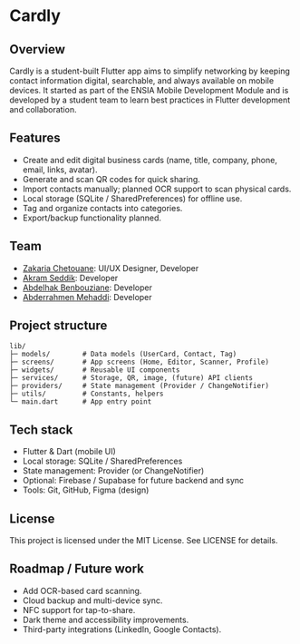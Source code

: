 # Cardly

## Overview
Cardly is a student-built Flutter app aims to simplify networking by keeping contact information digital, searchable, and always available on mobile devices. It started as part of the ENSIA Mobile Development Module and is developed by a student team to learn best practices in Flutter development and collaboration.

## Features
- Create and edit digital business cards (name, title, company, phone, email, links, avatar).
- Generate and scan QR codes for quick sharing.
- Import contacts manually; planned OCR support to scan physical cards.
- Local storage (SQLite / SharedPreferences) for offline use.
- Tag and organize contacts into categories.
- Export/backup functionality planned.

## Team
- [Zakaria Chetouane](https://github.com/zakaria-chetouane): UI/UX Designer, Developer 
- [Akram Seddik](https://github.com/akr-sed): Developer
- [Abdelhak Benbouziane](https://github.com/AbdelhakBen922): Developer
- [Abderrahmen Mehaddi](https://github.com/AbderrahmenMEHADDI): Developer

## Project structure
```
lib/
├─ models/        # Data models (UserCard, Contact, Tag)
├─ screens/       # App screens (Home, Editor, Scanner, Profile)
├─ widgets/       # Reusable UI components
├─ services/      # Storage, QR, image, (future) API clients
├─ providers/     # State management (Provider / ChangeNotifier)
├─ utils/         # Constants, helpers
└─ main.dart      # App entry point
```

## Tech stack
- Flutter & Dart (mobile UI)
- Local storage: SQLite / SharedPreferences
- State management: Provider (or ChangeNotifier)
- Optional: Firebase / Supabase for future backend and sync
- Tools: Git, GitHub, Figma (design)


## License
This project is licensed under the MIT License. See LICENSE for details.

## Roadmap / Future work
- Add OCR-based card scanning.
- Cloud backup and multi-device sync.
- NFC support for tap-to-share.
- Dark theme and accessibility improvements.
- Third-party integrations (LinkedIn, Google Contacts).
